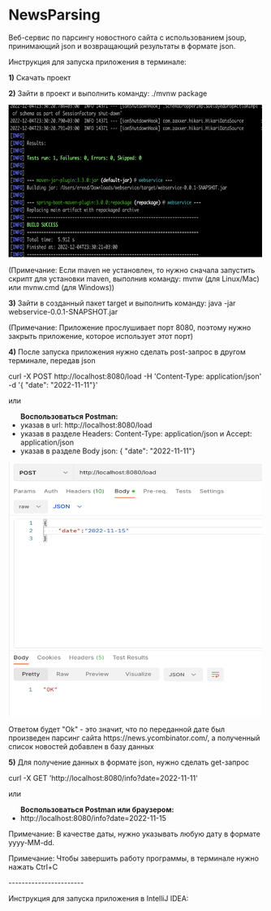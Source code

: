# NewsParsing
Веб-сервис по парсингу новостного сайта с использованием jsoup, принимающий json и возвращающий результаты в формате json.

Инструкция для запуска приложения в терминале:

<b>1)</b> Скачать проект

<b>2)</b> Зайти в проект и выполнить команду: ./mvnw package
<p><img src="https://github.com/RatmirGR/NewsParsing/blob/main/2.png" width="500" height="300"/></p>
<p>(Примечание: Если maven не установлен, то нужно сначала запустить скрипт для установки maven, выполнив команду: mvnw (для Linux/Mac) или mvnw.cmd (для Windows))</p>

<b>3)</b> Зайти в созданный пакет target и выполнить команду: java -jar webservice-0.0.1-SNAPSHOT.jar
<p>(Примечание: Приложение прослушивает порт 8080, поэтому нужно закрыть приложение, которое использует этот порт)</p>

<b>4)</b> После запуска приложения нужно сделать post-запрос в другом терминале, передав json
  <p>curl -X POST http://localhost:8080/load -H 'Content-Type: application/json' -d '{ "date": "2022-11-11"}'</p>
<p>или</p>
<ul><b>Воспользоваться Postman:</b>
    <li> указав в url: http://localhost:8080/load</li>
    <li> указав в разделе Headers: Content-Type: application/json и Accept: application/json
    </li>
    <li> указав в разделе Body json: { "date": "2022-11-11"}</li>
</ul>
<p><img src="https://github.com/RatmirGR/NewsParsing/blob/main/1.png"  width="500" height="500"/></p>
<p>Ответом будет "Ok" - это значит, что по переданной дате был произведен парсинг сайта https://news.ycombinator.com/, а полученный список новостей добавлен в базу данных</p>

<b>5)</b> Для получение данных в формате json, нужно сделать get-запрос
  <p>curl -X GET 'http://localhost:8080/info?date=2022-11-11'</p>
<p>или</p>
  <ul><b>Воспользоваться Postman или браузером:</b>
    <li>http://localhost:8080/info?date=2022-11-15</li>
  </ul>


<p>Примечание: В качестве даты, нужно указывать любую дату в формате yyyy-MM-dd.</p>
<p>Примечание: Чтобы завершить работу программы, в терминале нужно нажать Ctrl+C</p>

<p>-----------------------</p>
Инструкция для запуска приложения в IntelliJ IDEA:
